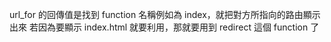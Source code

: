 url_for 的回傳值是找到 function 名稱例如為 index，就把對方所指向的路由顯示出來
若因為要顯示 index.html 就要利用，那就要用到 redirect 這個 function 了
